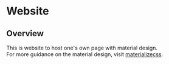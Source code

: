 # Website

## Overview
This is website to host one's own page with material design.  
For more guidance on the material design, visit [materializecss](http://materializecss.com).
